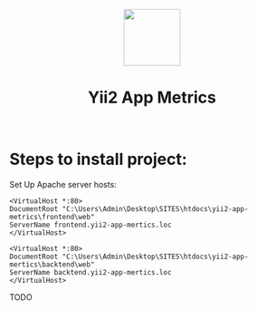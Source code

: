<p align="center">
    <a href="https://github.com/yiisoft" target="_blank">
        <img src="https://avatars0.githubusercontent.com/u/993323" height="100px">
    </a>
    <h1 align="center">Yii2 App Metrics</h1>
    <br>
</p>

Steps to install project:
=========================

Set Up Apache server hosts:

```
<VirtualHost *:80>
DocumentRoot "C:\Users\Admin\Desktop\SITES\htdocs\yii2-app-metrics\frontend\web"
ServerName frontend.yii2-app-mertics.loc
</VirtualHost>

<VirtualHost *:80>
DocumentRoot "C:\Users\Admin\Desktop\SITES\htdocs\yii2-app-mertics\backtend\web"
ServerName backtend.yii2-app-mertics.loc
</VirtualHost>
```

TODO

